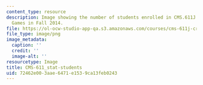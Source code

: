 ```yaml
---
content_type: resource
description: Image showing the number of students enrolled in CMS.611J Creating Video
  Games in Fall 2014.
file: https://ol-ocw-studio-app-qa.s3.amazonaws.com/courses/cms-611j-creating-video-games-fall-2014/72462e003aae6471e1539ca13feb0243_CMS-611_stat-students.png
file_type: image/png
image_metadata:
  caption: ''
  credit: ''
  image-alt: ''
resourcetype: Image
title: CMS-611_stat-students
uid: 72462e00-3aae-6471-e153-9ca13feb0243
---
```

